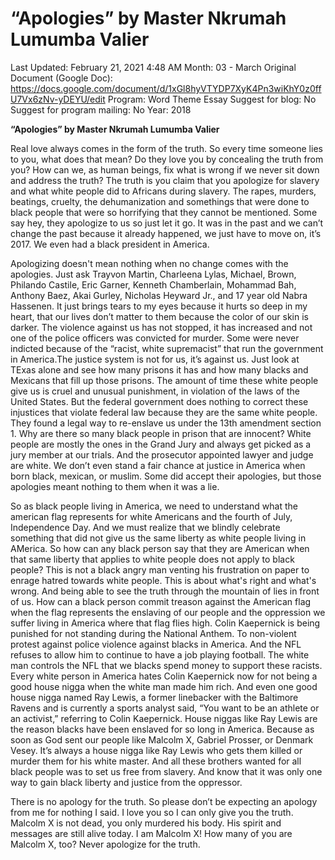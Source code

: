 # “Apologies” by Master Nkrumah Lumumba Valier

Last Updated: February 21, 2021 4:48 AM
Month: 03 - March
Original Document (Google Doc): https://docs.google.com/document/d/1xGl8hyVTYDP7XyK4Pn3wiKhY0z0ffU7Vx6zNv-yDEYU/edit
Program: Word Theme Essay
Suggest for blog: No
Suggest for program mailing: No
Year: 2018

**“Apologies” by Master Nkrumah Lumumba Valier**

Real love always comes in the form of the truth. So every time someone lies to you, what does that mean? Do they love you by concealing the truth from you? How can we, as human beings, fix what is wrong if we never sit down and address the truth? The truth is you claim that you apologize for slavery and what white people did to Africans during slavery. The rapes, murders, beatings, cruelty, the dehumanization and somethings that were done to black people that were so horrifying that they cannot be mentioned. Some say hey, they apologize to us so just let it go. It was in the past and we can’t change the past because it already happened, we just have to move on, it’s 2017. We even had a black president in America.

Apologizing doesn't mean nothing when no change comes with the apologies. Just ask Trayvon Martin, Charleena Lylas, Michael, Brown, Philando Castile, Eric Garner, Kenneth Chamberlain, Mohammad Bah, Anthony Baez, Akai Gurley, Nicholas Heyward Jr., and 17 year old Nabra Hassenen. It just brings tears to my eyes because it hurts so deep in my heart, that our lives don’t matter to them because the color of our skin is darker. The violence against us has not stopped, it has increased and not one of the police officers was convicted for murder. Some were never indicted because of the “racist, white supremacist” that run the government in America.The justice system is not for us, it’s against us. Just look at TExas alone and see how many prisons it has and how many blacks and Mexicans that fill up those prisons. The amount of time these white people give us is cruel and unusual punishment, in violation of the laws of the United States. But the federal government does nothing to correct these injustices that violate federal law because they are the same white people. They found a legal way to re-enslave us under the 13th amendment section 1. Why are there so many black people in prison that are innocent? White people are mostly the ones in the Grand Jury and always get picked as a jury member at our trials. And the prosecutor appointed lawyer and judge are white. We don’t even stand a fair chance at justice in America when born black, mexican, or muslim. Some did accept their apologies, but those apologies meant nothing to them when it was a lie.

So as black people living in America, we need to understand what the american flag represents for white Americans and the fourth of July, Independence Day. And we must realize that we blindly celebrate something that did not give us the same liberty as white people living in AMerica. So how can any black person say that they are American when that same liberty that applies to white people does not apply to black people? This is not a black angry man venting his frustration on paper to enrage hatred towards white people. This is about what's right and what's wrong. And being able to see the truth through the mountain of lies in front of us. How can a black person commit treason against the American flag when the flag represents the enslaving of our people and the oppression we suffer living in America where that flag flies high. Colin Kaepernick is being punished for not standing during the National Anthem. To non-violent protest against police violence against blacks in America. And the NFL refuses to allow him to continue to have a job playing football. The white man controls the NFL that we blacks spend money to support these racists. Every white person in America hates Colin Kaepernick now for not being a good house nigga when the white man made him rich. And even one good house nigga named Ray Lewis, a former linebacker with the Baltimore Ravens and is currently a sports analyst said, “You want to be an athlete or an activist,” referring to Colin Kaepernick. House niggas like Ray Lewis are the reason blacks have been enslaved for so long in America. Because as soon as God sent our people like Malcolm X, Gabriel Prosser, or Denmark Vesey. It’s always a house nigga like Ray Lewis who gets them killed or murder them for his white master. And all these brothers wanted for all black people was to set us free from slavery. And know that it was only one way to gain black liberty and justice from the oppressor.

There is no apology for the truth. So please don’t be expecting an apology from me for nothing I said. I love you so I can only give you the truth. Malcolm X is not dead, you only murdered his body. His spirit and messages are still alive today. I am Malcolm X! How many of you are Malcolm X, too? Never apologize for the truth.